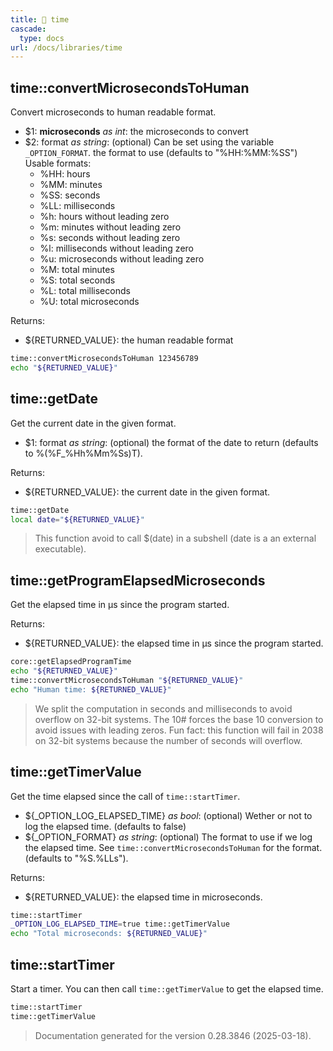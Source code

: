```yaml
---
title: 📂 time
cascade:
  type: docs
url: /docs/libraries/time
---
```


## time::convertMicrosecondsToHuman

Convert microseconds to human readable format.

- $1: **microseconds** _as int_:
      the microseconds to convert
- $2: format _as string_:
     (optional) Can be set using the variable `_OPTION_FORMAT`.
     the format to use (defaults to "%HH:%MM:%SS")
     Usable formats:
     - %HH: hours
     - %MM: minutes
     - %SS: seconds
     - %LL: milliseconds
     - %h: hours without leading zero
     - %m: minutes without leading zero
     - %s: seconds without leading zero
     - %l: milliseconds without leading zero
     - %u: microseconds without leading zero
     - %M: total minutes
     - %S: total seconds
     - %L: total milliseconds
     - %U: total microseconds

Returns:

- ${RETURNED_VALUE}: the human readable format

```bash
time::convertMicrosecondsToHuman 123456789
echo "${RETURNED_VALUE}"
```

## time::getDate

Get the current date in the given format.

- $1: format _as string_:
      (optional) the format of the date to return
      (defaults to %(%F_%Hh%Mm%Ss)T).

Returns:

- ${RETURNED_VALUE}: the current date in the given format.

```bash
time::getDate
local date="${RETURNED_VALUE}"
```

> This function avoid to call $(date) in a subshell (date is a an external executable).

## time::getProgramElapsedMicroseconds

Get the elapsed time in µs since the program started.

Returns:

- ${RETURNED_VALUE}: the elapsed time in µs since the program started.

```bash
core::getElapsedProgramTime
echo "${RETURNED_VALUE}"
time::convertMicrosecondsToHuman "${RETURNED_VALUE}"
echo "Human time: ${RETURNED_VALUE}"
```

> We split the computation in seconds and milliseconds to avoid overflow on 32-bit systems.
> The 10# forces the base 10 conversion to avoid issues with leading zeros.
> Fun fact: this function will fail in 2038 on 32-bit systems because the number of seconds will overflow.

## time::getTimerValue

Get the time elapsed since the call of `time::startTimer`.

- ${_OPTION_LOG_ELAPSED_TIME} _as bool_:
     (optional) Wether or not to log the elapsed time.
     (defaults to false)
- ${_OPTION_FORMAT} _as string_:
     (optional) The format to use if we log the elapsed time.
     See `time::convertMicrosecondsToHuman` for the format.
     (defaults to "%S.%LLs").

Returns:

- ${RETURNED_VALUE}: the elapsed time in microseconds.

```bash
time::startTimer
_OPTION_LOG_ELAPSED_TIME=true time::getTimerValue
echo "Total microseconds: ${RETURNED_VALUE}"
```

## time::startTimer

Start a timer. You can then call `time::getTimerValue` to get the elapsed time.

```bash
time::startTimer
time::getTimerValue
```

> Documentation generated for the version 0.28.3846 (2025-03-18).

